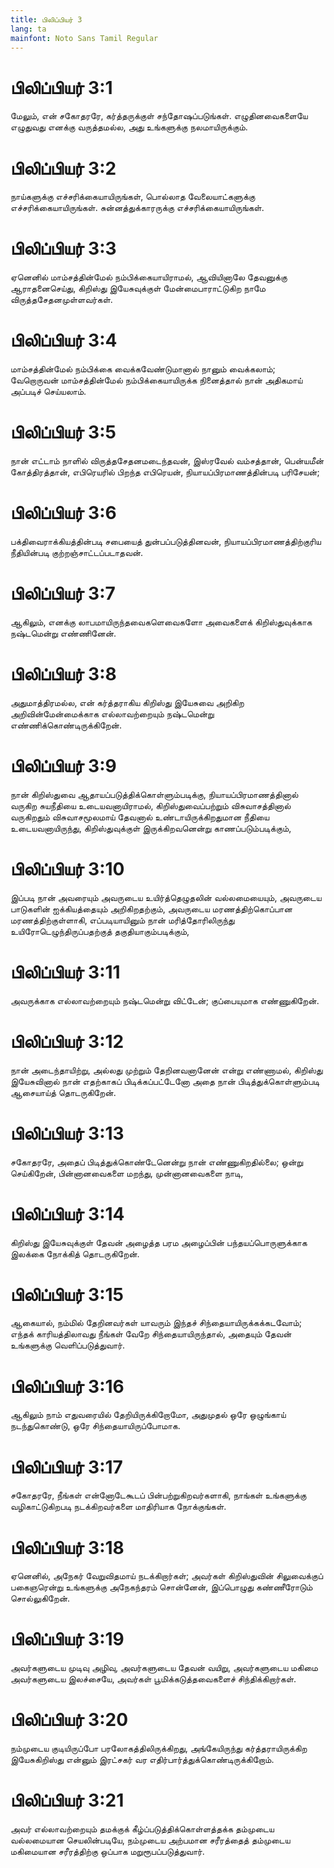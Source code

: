 ```yaml
---
title: பிலிப்பியர் 3
lang: ta
mainfont: Noto Sans Tamil Regular
---
```


# பிலிப்பியர் 3:1

மேலும், என் சகோதரரே, கர்த்தருக்குள் சந்தோஷப்படுங்கள். எழுதினவைகளையே எழுதுவது எனக்கு வருத்தமல்ல, அது உங்களுக்கு நலமாயிருக்கும்.

# பிலிப்பியர் 3:2

நாய்களுக்கு எச்சரிக்கையாயிருங்கள், பொல்லாத வேலையாட்களுக்கு எச்சரிக்கையாயிருங்கள். சுன்னத்துக்காரருக்கு எச்சரிக்கையாயிருங்கள்.

# பிலிப்பியர் 3:3

ஏனெனில் மாம்சத்தின்மேல் நம்பிக்கையாயிராமல், ஆவியினாலே தேவனுக்கு ஆராதனைசெய்து, கிறிஸ்து இயேசுவுக்குள் மேன்மைபாராட்டுகிற நாமே விருத்தசேதனமுள்ளவர்கள்.

# பிலிப்பியர் 3:4

மாம்சத்தின்மேல் நம்பிக்கை வைக்கவேண்டுமானால் நானும் வைக்கலாம்; வேறொருவன் மாம்சத்தின்மேல் நம்பிக்கையாயிருக்க நினைத்தால் நான் அதிகமாய் அப்படிச் செய்யலாம்.

# பிலிப்பியர் 3:5

நான் எட்டாம் நாளில் விருத்தசேதனமடைந்தவன், இஸ்ரவேல் வம்சத்தான், பென்யமீன் கோத்திரத்தான், எபிரெயரில் பிறந்த எபிரெயன், நியாயப்பிரமாணத்தின்படி பரிசேயன்;

# பிலிப்பியர் 3:6

பக்திவைராக்கியத்தின்படி சபையைத் துன்பப்படுத்தினவன், நியாயப்பிரமாணத்திற்குரிய நீதியின்படி குற்றஞ்சாட்டப்படாதவன்.

# பிலிப்பியர் 3:7

ஆகிலும், எனக்கு லாபமாயிருந்தவைகளெவைகளோ அவைகளைக் கிறிஸ்துவுக்காக நஷ்டமென்று எண்ணினேன்.

# பிலிப்பியர் 3:8

அதுமாத்திரமல்ல, என் கர்த்தராகிய கிறிஸ்து இயேசுவை அறிகிற அறிவின்மேன்மைக்காக எல்லாவற்றையும் நஷ்டமென்று எண்ணிக்கொண்டிருக்கிறேன்.

# பிலிப்பியர் 3:9

நான் கிறிஸ்துவை ஆதாயப்படுத்திக்கொள்ளும்படிக்கு, நியாயப்பிரமாணத்தினால் வருகிற சுயநீதியை உடையவனாயிராமல், கிறிஸ்துவைப்பற்றும் விசுவாசத்தினால் வருகிறதும் விசுவாசமூலமாய் தேவனால் உண்டாயிருக்கிறதுமான நீதியை உடையவனாயிருந்து, கிறிஸ்துவுக்குள் இருக்கிறவனென்று காணப்படும்படிக்கும்,

# பிலிப்பியர் 3:10

இப்படி நான் அவரையும் அவருடைய உயிர்த்தெழுதலின் வல்லமையையும், அவருடைய பாடுகளின் ஐக்கியத்தையும் அறிகிறதற்கும், அவருடைய மரணத்திற்கொப்பான மரணத்திற்குள்ளாகி, எப்படியாயினும் நான் மரித்தோரிலிருந்து உயிரோடெழுந்திருப்பதற்குத் தகுதியாகும்படிக்கும்,

# பிலிப்பியர் 3:11

அவருக்காக எல்லாவற்றையும் நஷ்டமென்று விட்டேன்; குப்பையுமாக எண்ணுகிறேன்.

# பிலிப்பியர் 3:12

நான் அடைந்தாயிற்று, அல்லது முற்றும் தேறினவனானேன் என்று எண்ணாமல், கிறிஸ்து இயேசுவினால் நான் எதற்காகப் பிடிக்கப்பட்டேனோ அதை நான் பிடித்துக்கொள்ளும்படி ஆசையாய்த் தொடருகிறேன்.

# பிலிப்பியர் 3:13

சகோதரரே, அதைப் பிடித்துக்கொண்டேனென்று நான் எண்ணுகிறதில்லை; ஒன்று செய்கிறேன், பின்னானவைகளை மறந்து, முன்னானவைகளை நாடி,

# பிலிப்பியர் 3:14

கிறிஸ்து இயேசுவுக்குள் தேவன் அழைத்த பரம அழைப்பின் பந்தயப்பொருளுக்காக இலக்கை நோக்கித் தொடருகிறேன்.

# பிலிப்பியர் 3:15

ஆகையால், நம்மில் தேறினவர்கள் யாவரும் இந்தச் சிந்தையாயிருக்கக்கடவோம்; எந்தக் காரியத்திலாவது நீங்கள் வேறே சிந்தையாயிருந்தால், அதையும் தேவன் உங்களுக்கு வெளிப்படுத்துவார்.

# பிலிப்பியர் 3:16

ஆகிலும் நாம் எதுவரையில் தேறியிருக்கிறோமோ, அதுமுதல் ஒரே ஒழுங்காய் நடந்துகொண்டு, ஒரே சிந்தையாயிருப்போமாக.

# பிலிப்பியர் 3:17

சகோதரரே, நீங்கள் என்னோடேகூடப் பின்பற்றுகிறவர்களாகி, நாங்கள் உங்களுக்கு வழிகாட்டுகிறபடி நடக்கிறவர்களை மாதிரியாக நோக்குங்கள்.

# பிலிப்பியர் 3:18

ஏனெனில், அநேகர் வேறுவிதமாய் நடக்கிறார்கள்; அவர்கள் கிறிஸ்துவின் சிலுவைக்குப் பகைஞரென்று உங்களுக்கு அநேகந்தரம் சொன்னேன், இப்பொழுது கண்ணீரோடும் சொல்லுகிறேன்.

# பிலிப்பியர் 3:19

அவர்களுடைய முடிவு அழிவு, அவர்களுடைய தேவன் வயிறு, அவர்களுடைய மகிமை அவர்களுடைய இலச்சையே, அவர்கள் பூமிக்கடுத்தவைகளைச் சிந்திக்கிறார்கள்.

# பிலிப்பியர் 3:20

நம்முடைய குடியிருப்போ பரலோகத்திலிருக்கிறது, அங்கேயிருந்து கர்த்தராயிருக்கிற இயேசுகிறிஸ்து என்னும் இரட்சகர் வர எதிர்பார்த்துக்கொண்டிருக்கிறோம்.

# பிலிப்பியர் 3:21

அவர் எல்லாவற்றையும் தமக்குக் கீழ்ப்படுத்திக்கொள்ளத்தக்க தம்முடைய வல்லமையான செயலின்படியே, நம்முடைய அற்பமான சரீரத்தைத் தம்முடைய மகிமையான சரீரத்திற்கு ஒப்பாக மறுரூபப்படுத்துவார்.

